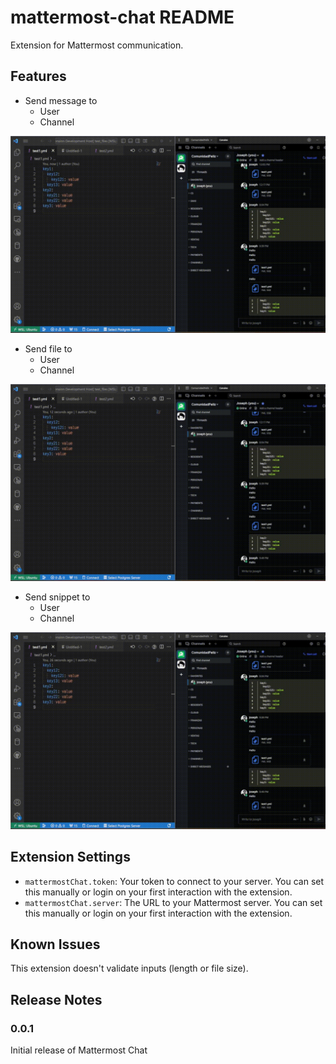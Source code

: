 # mattermost-chat README

Extension for Mattermost communication.

## Features

* Send message to
  * User
  * Channel

![Send message to user](https://github.com/jtcontreras90/mattermost-chat/blob/master/images/SendMessage.gif?raw=true)
* Send file to
  * User
  * Channel

![Send file to user](https://github.com/jtcontreras90/mattermost-chat/blob/master/images/SendFile.gif?raw=true)
* Send snippet to
  * User
  * Channel

![Send snippet to user](https://github.com/jtcontreras90/mattermost-chat/blob/master/images/SendSnippet.gif?raw=true)


## Extension Settings

* `mattermostChat.token`: Your token to connect to your server. You can set this manually or login on your first interaction with the extension.
* `mattermostChat.server`: The URL to your Mattermost server. You can set this manually or login on your first interaction with the extension.

## Known Issues

This extension doesn't validate inputs (length or file size).

## Release Notes

### 0.0.1

Initial release of Mattermost Chat
